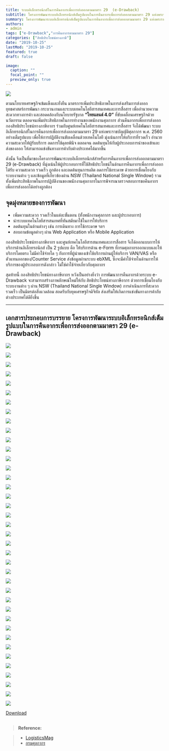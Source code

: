 ```yaml
---
title: ระบบอิเล็กทรอนิกส์ในการคืนอากรเพื่อการส่งออกตามมาตรา 29  (e-Drawback)
subtitle: โครงการพัฒนาระบบอิเล็กทรอนิกส์เต็มรูปแบบในการคืนอากรเพื่อการส่งออกตามมาตรา 29 แห่งพระราชบัญญัติศุลกากร พ.ศ.2560 (e-Drawback)
summary: โครงการพัฒนาระบบอิเล็กทรอนิกส์เต็มรูปแบบในการคืนอากรเพื่อการส่งออกตามมาตรา 29 แห่งพระราชบัญญัติศุลกากร พ.ศ.2560 (e-Drawback)
authors:
- admin
tags: ["e-Drawback","การคืนอากรตามมาตรา 29"]
categories: ["สิทธิประโยชน์ทางภาษี"]
date: "2019-10-25"
lastMod: "2019-10-25"
featured: true
draft: false

image:
  caption: ""
  focal_point: ""
  preview_only: true
---
```


![](featured.png)

ตามนโยบายเศรษฐกิจเข้มแข็งและยั่งยืน มาตรการเพิ่มประสิทธิภาพในการส่งเสริมการส่งออก ยุทธศาสตร์การพัฒนา กระบวนงานและระบบเทคโนโลยีสารสนเทศและการสื่อสาร เพื่ออำนวยความสะดวกทางการค้า และสอดคล้องกับนโยบายรัฐบาล **“ไทยแลนด์ 4.0”** ที่ขับเคลื่อนเศรษฐกิจด้วยนวัตกรรม  ตลอดจนเพิ่มประสิทธิภาพในการทำงานของพนักงานศุลกากร ส่วนคืนอากรเพื่อการส่งออก กองสิทธิประโยชน์ทางภาษีอากร ร่วมกับศูนย์เทคโนโลยีสารสนเทศและการสื่อสาร จึงได้พัฒนา ระบบอิเล็กทรอนิกส์ในการคืนอากรเพื่อการส่งออกตามมาตรา 29 แห่งพระราชบัญญัติศุลกากร พ.ศ. 2560 อย่างเต็มรูปแบบ เพื่อให้การปฏิบัติงานขับเคลื่อนด้วยเทคโนโลยี มุ่งเน้นการให้บริการที่รวดเร็ว อำนวยความสะดวกให้ผู้รับบริการ ลดการใช้ดุลยพินิจ ตลอดจน ลดต้นทุนให้กับผู้ประกอบการนำของเข้าและส่งของออก ให้สามารถแข่งขันทางการค้ากับต่างประเทศได้มากขึ้น

ดังนั้น  จึงเป็นที่มาของโครงการพัฒนาระบบอิเล็กทรอนิกส์สำหรับการคืนอากรเพื่อการส่งออกตามมาตรา 29  (e-Drawback)  ที่มุ่งเน้นให้ผู้ประกอบการที่ใช้สิทธิประโยชน์ในด้านการคืนอากรเพื่อการส่งออก ได้รับ ความสะดวก รวดเร็ว ถูกต้อง และลดต้นทุนการผลิต ลดการใช้กระดาษ ด้วยการเชื่อมโยงกับระบบงานต่าง ๆ และข้อมูลที่เกี่ยวข้องผ่าน NSW (Thailand National Single Window)  รวมทั้งเพิ่มประสิทธิภาพในการปฏิบัติงานของพนักงานศุลกากรในการพิจารณาตรวจสอบการขอคืนอากรเพื่อการส่งออกได้อย่างถูกต้อง 

## จุดมุ่งหมายของการพัฒนา

- เพิ่มความสะดวก รวดเร็วในแต่ละขั้นตอน (ทั้งพนักงานศุลกากร และผู้ประกอบการ)
- นำระบบเทคโนโลยีสารสนเทศที่ทันสมัยมาใช้ในการให้บริการ
- ลดต้นทุนในด้านต่างๆ เช่น การเดินทาง การใช้กระดาษ ฯลฯ
- สอบถามข้อมูลต่างๆ ผ่าน Web Application หรือ Mobile Application
 

กองสิทธิประโยชน์ทางภาษีอากร และศูนย์เทคโนโลยีสารสนเทศและการสื่อสาร  จึงได้ออกแบบการให้บริการด้านอิเล็กทรอนิกส์ เป็น 2 รูปแบบ คือ ให้บริการด้าน e-Form ที่กรมศุลกากรออกแบบและให้บริการโดยตรง ไม่มีค่าใช้จ่ายใด ๆ  กับการที่ผู้นำของเข้าใช้บริการผ่านผู้ให้บริการ VAN/VAS หรือตัวแทนออกของ/Counter Service  ส่งข้อมูลผ่านระบบ ebXML ซึ่งจะมีค่าใช้จ่ายในด้านการให้บริการของผู้ประกอบการดังกล่าว ไม่ใช่ค่าใช้จ่ายเกี่ยวกับศุลกากร

สุดท้ายนี้  กองสิทธิประโยชน์ทางภาษีอากร หวังเป็นอย่างยิ่งว่า การพัฒนาการคืนอากรด้วยระบบ e-Drawback จะสามารถสร้างภาพลักษณ์ใหม่ให้กับ สิทธิประโยชน์ทางภาษีอากร ด้วยการเชื่อมโยงกับระบบงานต่าง ๆ ผ่าน NSW (Thailand National Single Window) การดำเนินการที่สะดวก รวดเร็ว เป็นมิตรต่อสิ่งแวดล้อม สอดรับกับยุคเศรษฐกิจดิจิทัล ส่งเสริมให้เกิดการแข่งขันทางการค้ากับต่างประเทศได้ดียิ่งขึ้น

------

## เอกสารประกอบการบรรยาย โครงการพัฒนาระบบอิเล็กทรอนิกส์เต็มรูปแบบในการคืนอากรเพื่อการส่งออกตามมาตรา 29 (e-Drawback)

![](./img/present_e-drawbackjpg_Page1.jpg)

![](./img/present_e-drawbackjpg_Page2.jpg)

![](./img/present_e-drawbackjpg_Page3.jpg)

![](./img/present_e-drawbackjpg_Page4.jpg)

![](./img/present_e-drawbackjpg_Page5.jpg)

![](./img/present_e-drawbackjpg_Page6.jpg)

![](./img/present_e-drawbackjpg_Page7.jpg)

![](./img/present_e-drawbackjpg_Page8.jpg)

![](./img/present_e-drawbackjpg_Page9.jpg)

![](./img/present_e-drawbackjpg_Page10.jpg)

![](./img/present_e-drawbackjpg_Page11.jpg)

![](./img/present_e-drawbackjpg_Page12.jpg)

![](./img/present_e-drawbackjpg_Page13.jpg)

![](./img/present_e-drawbackjpg_Page14.jpg)

![](./img/present_e-drawbackjpg_Page15.jpg)

![](./img/present_e-drawbackjpg_Page16.jpg)

![](./img/present_e-drawbackjpg_Page17.jpg)

![](./img/present_e-drawbackjpg_Page18.jpg)

![](./img/present_e-drawbackjpg_Page19.jpg)

![](./img/present_e-drawbackjpg_Page20.jpg)

![](./img/present_e-drawbackjpg_Page21.jpg)

![](./img/present_e-drawbackjpg_Page22.jpg)

![](./img/present_e-drawbackjpg_Page23.jpg)

![](./img/present_e-drawbackjpg_Page24.jpg)

![](./img/present_e-drawbackjpg_Page25.jpg)

![](./img/present_e-drawbackjpg_Page26.jpg)

![](./img/present_e-drawbackjpg_Page27.jpg)

![](./img/present_e-drawbackjpg_Page28.jpg)

![](./img/present_e-drawbackjpg_Page29.jpg)

![](./img/present_e-drawbackjpg_Page30.jpg)

![](./img/present_e-drawbackjpg_Page31.jpg)

![](./img/present_e-drawbackjpg_Page32.jpg)

![](./img/present_e-drawbackjpg_Page33.jpg)

![](./img/present_e-drawbackjpg_Page34.jpg)

![](./img/present_e-drawbackjpg_Page35.jpg)

![](./img/present_e-drawbackjpg_Page36.jpg)

![](./img/present_e-drawbackjpg_Page37.jpg)

![](./img/present_e-drawbackjpg_Page38.jpg)

![](./img/present_e-drawbackjpg_Page39.jpg)

<div class="article-tags">
<a class="badge" href="./e-Drawback_present.pdf" target="_blank" id="download_files_new">Download </a> 
</div>

<br>


> **Reference:** 

>- [LogisticsMag](http://www.logisticsmag.net/%E0%B8%94%E0%B8%B9%E0%B8%9A%E0%B8%97%E0%B8%84%E0%B8%A7%E0%B8%B2%E0%B8%A1-82935-1-export-duty-refund-via-e-drawback.html)
>- [กรมศุลกากร](http://www.customs.go.th/cont_strc_simple_with_date.php?current_id=142328324148505f4a464b4a464b4d)